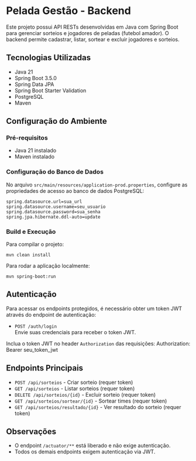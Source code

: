 # Pelada Gestão - Backend

Este projeto possui API RESTs desenvolvidas em Java com Spring Boot para gerenciar sorteios e jogadores de peladas (futebol amador). O backend permite cadastrar, listar, sortear e excluir jogadores e sorteios.

## Tecnologias Utilizadas

- Java 21
- Spring Boot 3.5.0
- Spring Data JPA
- Spring Boot Starter Validation
- PostgreSQL
- Maven

## Configuração do Ambiente

### Pré-requisitos
- Java 21 instalado
- Maven instalado

### Configuração do Banco de Dados

No arquivo `src/main/resources/application-prod.properties`, configure as propriedades de acesso ao banco de dados PostgreSQL:

```
spring.datasource.url=sua_url
spring.datasource.username=seu_usuario
spring.datasource.password=sua_senha
spring.jpa.hibernate.ddl-auto=update
```

### Build e Execução

Para compilar o projeto:

```
mvn clean install
```

Para rodar a aplicação localmente:

```
mvn spring-boot:run
```

## Autenticação

Para acessar os endpoints protegidos, é necessário obter um token JWT através do endpoint de autenticação:

- `POST /auth/login`  
  Envie suas credenciais para receber o token JWT.

Inclua o token JWT no header `Authorization` das requisições:
Authorization: Bearer seu_token_jwt

## Endpoints Principais

- `POST /api/sorteios` - Criar sorteio (requer token)
- `GET /api/sorteios` - Listar sorteios (requer token)
- `DELETE /api/sorteios/{id}` - Excluir sorteio (requer token)
- `GET /api/sorteios/sortear/{id}` - Sortear times (requer token)
- `GET /api/sorteios/resultado/{id}` - Ver resultado do sorteio (requer token)

## Observações

- O endpoint `/actuator/**` está liberado e não exige autenticação.
- Todos os demais endpoints exigem autenticação via JWT.
